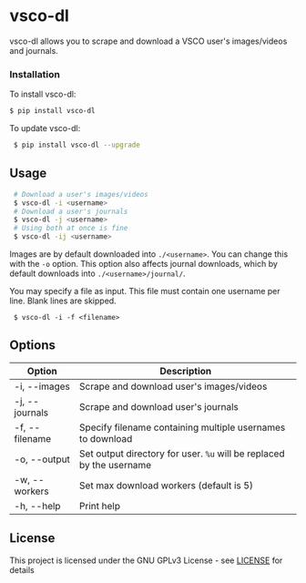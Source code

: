 # vsco-dl

vsco-dl allows you to scrape and download a VSCO user's images/videos and journals.

### Installation

To install vsco-dl:

```bash
$ pip install vsco-dl
```

To update vsco-dl:

```bash
 $ pip install vsco-dl --upgrade
```


## Usage

```bash
 # Download a user's images/videos
 $ vsco-dl -i <username>
 # Download a user's journals
 $ vsco-dl -j <username>
 # Using both at once is fine
 $ vsco-dl -ij <username>
```

Images are by default downloaded into `./<username>`. You can change this with the `-o` option.
This option also affects journal downloads, which by default downloads into `./<username>/journal/`.


You may specify a file as input. This file must contain one username per line. Blank lines are skipped.
```
 $ vsco-dl -i -f <filename>
```


## Options

|Option|Description|
|---|---|
|-i, --images|Scrape and download user's images/videos
|-j, --journals|Scrape and download user's journals
|-f, --filename|Specify filename containing multiple usernames to download
|-o, --output|Set output directory for user. `%u` will be replaced by the username
|-w, --workers|Set max download workers (default is 5)
|-h, --help|Print help


## License

This project is licensed under the GNU GPLv3 License - see [LICENSE](LICENSE) for details

